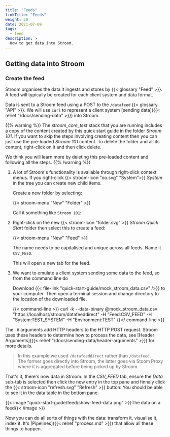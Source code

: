 ```yaml
---
title: "Feeds"
linkTitle: "Feeds"
weight: 20
date: 2021-07-09
tags: 
  - feed
description: >
  How to get data into Stroom. 
---
```


## Getting data into Stroom

### Create the feed

Stroom organises the data it ingests and stores by {{< glossary "Feed" >}}.
A feed will typically be created for each client system and data format.

Data is sent to a Stroom feed using a POST to the `/datafeed` {{< glossary "API" >}}.
We will use `curl` to represent a client system [sending data]({{< relref "/docs/sending-data" >}}) into Stroom.

{{% warning %}}
The _stroom_core_test_ stack that you are running includes a copy of the content created by this quick start guide in the folder _Stroom 101_.
If you want to skip the steps involving creating content then you can just use the pre-loaded _Stroom 101_ content. To delete the folder and all its content, right-click on it and then click delete.

We think you will learn more by deleting this pre-loaded content and following all the steps.
{{% /warning %}}

1. A lot of Stroom's functionality is available through right-click context menus.
   If you right-click  {{< stroom-icon "oo.svg" "System">}} _System_ in the tree you can create new child items.

   Create a new folder by selecting:

   {{< stroom-menu "New" "Folder" >}}

   Call it something like `Stroom 101`:

1. Right-click on the new {{< stroom-icon "folder.svg" >}} _Stroom Quick Start_ folder then select this to create a feed:

   {{< stroom-menu "New" "Feed" >}}

   The name needs to be capitalised and unique across all feeds.
   Name it `CSV_FEED`.

   This will open a new tab for the feed.

1. We want to emulate a client system sending some data to the feed, so from the command line do

   Download {{< file-link "quick-start-guide/mock_stroom_data.csv" />}} to your computer.
   Then open a terminal session and change directory to the location of the downloaded file.

   {{< command-line >}}
curl -k --data-binary @mock_stroom_data.csv "https://localhost/stroom/datafeeddirect" -H "Feed:CSV_FEED" -H "System:TEST_SYSTEM" -H "Environment:TEST"
   {{</ command-line >}}

The `-H` arguments add HTTP headers to the HTTP POST request.
Stroom uses these headers to determine how to process the data, see [Header Arguments]({{< relref "/docs/sending-data/header-arguments" >}}) for more details.

> In this example we used `/datafeeddirect` rather than `/datafeed`.  
The former goes directly into Stroom, the latter goes via Stoom Proxy where it is aggregated before being picked up by Stroom.

That's it, there's now data in Stroom.
In the _CSV_FEED_ tab, ensure the _Data_ sub-tab is selected then click the new entry in the top pane and finnaly click the {{< stroom-icon "refresh.svg" "Refresh" >}} button:
You should be able to see it in the data table in the bottom pane.

{{< image "quick-start-guide/feed/show-feed-data.png" >}}The data on a feed{{< /image >}}

Now you can do all sorts of things with the data: transform it, visualise it, index it.
It's [Pipelines]({{< relref "process.md" >}}) that allow all these things to happen.
